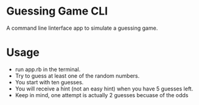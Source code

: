 # Guessing Game CLI

A command line linterface app to simulate a guessing game.

# Usage

- run app.rb in the terminal. 
- Try to guess at least one of the random numbers. 
- You start with ten guesses.
- You will receive a hint (not an easy hint) when you have 5 guesses left.
- Keep in mind, one attempt is actually 2 guesses becuase of the odds
